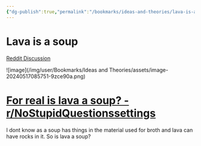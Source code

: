 ```yaml
---
{"dg-publish":true,"permalink":"/bookmarks/ideas-and-theories/lava-is-a-soup/","tags":["weird"]}
---
```



# Lava is a soup

[Reddit Discussion](https://redlib.tcsenpai.com/r/NoStupidQuestions/comments/m0zt50/for_real_is_lava_a_soup/)

​![image](/img/user/Bookmarks/Ideas and Theories/assets/image-20240517085751-9zce90a.png)​

# [For real is lava a soup? - r/NoStupidQuestionssettings](https://redlib.tcsenpai.com/r/NoStupidQuestions/comments/m0zt50/for_real_is_lava_a_soup/)

I dont know as a soup has things in the material used for broth and lava can have rocks in it. So is lava a soup?
